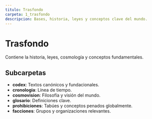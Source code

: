 ```yaml
---
titulo: Trasfondo
carpeta: 1_trasfondo
descripcion: Bases, historia, leyes y conceptos clave del mundo.
---
```


# Trasfondo

Contiene la historia, leyes, cosmología y conceptos fundamentales.

## Subcarpetas
- **codex**: Textos canónicos y fundacionales.
- **cronologia**: Línea de tiempo.
- **cosmovision**: Filosofía y visión del mundo.
- **glosario**: Definiciones clave.
- **prohibiciones**: Tabúes y conceptos penados globalmente.
- **facciones**: Grupos y organizaciones relevantes. 